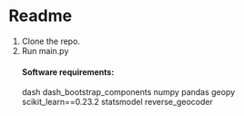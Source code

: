 # Readme

<ol>
<li> Clone the repo.
<li> Run main.py

#### Software requirements:  
dash
dash_bootstrap_components
numpy
pandas
geopy
scikit_learn==0.23.2
statsmodel
reverse_geocoder
